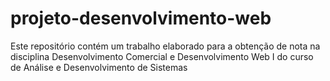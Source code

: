 # projeto-desenvolvimento-web
Este repositório contém um trabalho elaborado para a obtenção de nota na disciplina Desenvolvimento Comercial e Desenvolvimento Web I do curso de Análise e Desenvolvimento de Sistemas
